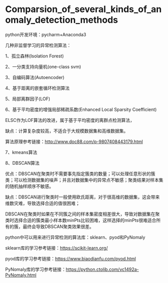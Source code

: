 # Comparsion_of_several_kinds_of_anomaly_detection_methods

python开发环境：pycharm+Anaconda3

几种非监督学习的异常检测算法：

1、孤立森林(Isolation Forest)

2、一分类支持向量机(one-class svm)

3、自编码算法(Autoencoder)

4、基于距离的嵌套循环检测算法

5、局部离群因子(LOF)

6、基于平均密度的增强局部稀疏系数(Enhanced Local Sparsity Coefficient)

ELSC作为LOF算法的改进，属于基于平均密度的离群点检测算法，

缺点：计算复杂度较高，不适合于大规模数据集和高维数据集。

 
算法原理参考链接：http://www.doc88.com/p-9807408443179.html

7、kmeans算法

8、DBSCAN算法

优点：DBSCAN在聚类时不需要事先指定簇类的数量；可以处理任意形状的簇类；可以检测数据集的噪声；并且对数据集中的异常点不敏感；聚类结果对样本集的随机抽样顺序不敏感。

缺点：DBSCAN进行聚类时一般使用欧氏距离，对于很高维的数据集，这会带来维数灾难，导致选择合适的值很困难；

DBSCAN在聚类时如果在不同簇之间的样本集密度相差很大，导致对数据集在聚类时选择合适的簇类最小样本数minPts比较困难，这样选择的minPts很难适合所有的簇，最终会导致DBSCAN聚类效果很差。


python中可以用来进行异常检测的算法库：sklearn、pyod和PyNomaly

sklearn库的学习参考链接：https://scikit-learn.org/

pyod库的学习参考链接：https://www.biaodianfu.com/pyod.html

PyNomaly库的学习参考链接：https://python.ctolib.com/vc1492a-PyNomaly.html
